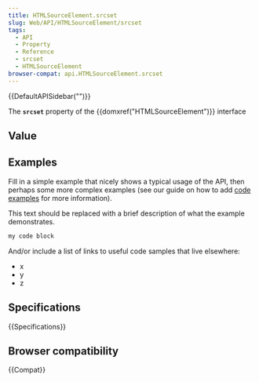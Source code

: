 ```yaml
---
title: HTMLSourceElement.srcset
slug: Web/API/HTMLSourceElement/srcset
tags:
  - API
  - Property
  - Reference
  - srcset
  - HTMLSourceElement
browser-compat: api.HTMLSourceElement.srcset
---
```

{{DefaultAPISidebar("")}}

The **`srcset`** property of the {{domxref("HTMLSourceElement")}} interface 

## Value



## Examples

Fill in a simple example that nicely shows a typical usage of the API, then perhaps some more complex examples (see our guide on how to add [code examples](/en-US/docs/MDN/Contribute/Structures/Code_examples) for more information).

This text should be replaced with a brief description of what the example demonstrates.

```js
my code block
```

And/or include a list of links to useful code samples that live elsewhere:

*   x
*   y
*   z

## Specifications

{{Specifications}}

## Browser compatibility

{{Compat}}


